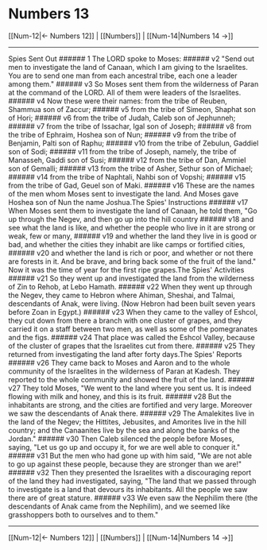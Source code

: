 # Numbers 13

[[Num-12|← Numbers 12]] | [[Numbers]] | [[Num-14|Numbers 14 →]]
***

Spies Sent Out ###### 1 The LORD spoke to Moses: ###### v2 "Send out men to investigate the land of Canaan, which I am giving to the Israelites. You are to send one man from each ancestral tribe, each one a leader among them." ###### v3 So Moses sent them from the wilderness of Paran at the command of the LORD. All of them were leaders of the Israelites. ###### v4 Now these were their names: from the tribe of Reuben, Shammua son of Zaccur; ###### v5 from the tribe of Simeon, Shaphat son of Hori; ###### v6 from the tribe of Judah, Caleb son of Jephunneh; ###### v7 from the tribe of Issachar, Igal son of Joseph; ###### v8 from the tribe of Ephraim, Hoshea son of Nun; ###### v9 from the tribe of Benjamin, Palti son of Raphu; ###### v10 from the tribe of Zebulun, Gaddiel son of Sodi; ###### v11 from the tribe of Joseph, namely, the tribe of Manasseh, Gaddi son of Susi; ###### v12 from the tribe of Dan, Ammiel son of Gemalli; ###### v13 from the tribe of Asher, Sethur son of Michael; ###### v14 from the tribe of Naphtali, Nahbi son of Vopshi; ###### v15 from the tribe of Gad, Geuel son of Maki. ###### v16 These are the names of the men whom Moses sent to investigate the land. And Moses gave Hoshea son of Nun the name Joshua.The Spies' Instructions ###### v17 When Moses sent them to investigate the land of Canaan, he told them, "Go up through the Negev, and then go up into the hill country ###### v18 and see what the land is like, and whether the people who live in it are strong or weak, few or many, ###### v19 and whether the land they live in is good or bad, and whether the cities they inhabit are like camps or fortified cities, ###### v20 and whether the land is rich or poor, and whether or not there are forests in it. And be brave, and bring back some of the fruit of the land." Now it was the time of year for the first ripe grapes.The Spies' Activities ###### v21 So they went up and investigated the land from the wilderness of Zin to Rehob, at Lebo Hamath. ###### v22 When they went up through the Negev, they came to Hebron where Ahiman, Sheshai, and Talmai, descendants of Anak, were living. (Now Hebron had been built seven years before Zoan in Egypt.) ###### v23 When they came to the valley of Eshcol, they cut down from there a branch with one cluster of grapes, and they carried it on a staff between two men, as well as some of the pomegranates and the figs. ###### v24 That place was called the Eshcol Valley, because of the cluster of grapes that the Israelites cut from there. ###### v25 They returned from investigating the land after forty days.The Spies' Reports ###### v26 They came back to Moses and Aaron and to the whole community of the Israelites in the wilderness of Paran at Kadesh. They reported to the whole community and showed the fruit of the land. ###### v27 They told Moses, "We went to the land where you sent us. It is indeed flowing with milk and honey, and this is its fruit. ###### v28 But the inhabitants are strong, and the cities are fortified and very large. Moreover we saw the descendants of Anak there. ###### v29 The Amalekites live in the land of the Negev; the Hittites, Jebusites, and Amorites live in the hill country; and the Canaanites live by the sea and along the banks of the Jordan." ###### v30 Then Caleb silenced the people before Moses, saying, "Let us go up and occupy it, for we are well able to conquer it." ###### v31 But the men who had gone up with him said, "We are not able to go up against these people, because they are stronger than we are!" ###### v32 Then they presented the Israelites with a discouraging report of the land they had investigated, saying, "The land that we passed through to investigate is a land that devours its inhabitants. All the people we saw there are of great stature. ###### v33 We even saw the Nephilim there (the descendants of Anak came from the Nephilim), and we seemed like grasshoppers both to ourselves and to them."

***
[[Num-12|← Numbers 12]] | [[Numbers]] | [[Num-14|Numbers 14 →]]
